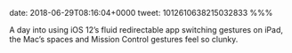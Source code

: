 date: 2018-06-29T08:16:04+0000
tweet: 1012610638215032833
%%%

A day into using iOS 12’s fluid redirectable app switching gestures on iPad, the Mac’s spaces and Mission Control gestures feel so clunky.
